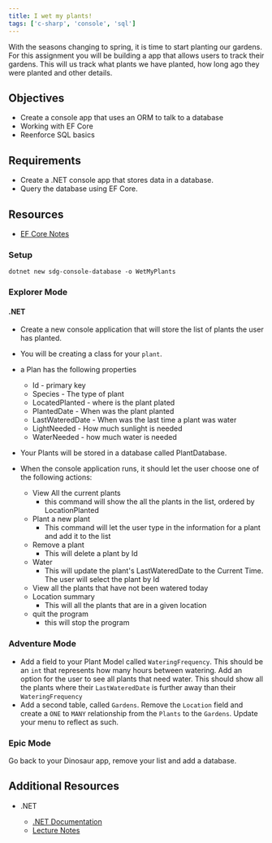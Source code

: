 ```yaml
---
title: I wet my plants!
tags: ['c-sharp', 'console', 'sql']
---
```


With the seasons changing to spring, it is time to start planting our gardens.
For this assignment you will be building a app that allows users to track their
gardens. This will us track what plants we have planted, how long ago they were
planted and other details.

## Objectives

- Create a console app that uses an ORM to talk to a database
- Working with EF Core
- Reenforce SQL basics

## Requirements

- Create a .NET console app that stores data in a database.
- Query the database using EF Core.

## Resources

- [EF Core Notes](https://suncoast.io/handbook/curriculum/back-end/full-stack-i/lecture/dotnet/04-entity-framework/)

### Setup

```shell
dotnet new sdg-console-database -o WetMyPlants
```

### Explorer Mode

#### .NET

- Create a new console application that will store the list of plants the
  user has planted.
- You will be creating a class for your `plant`.
- a Plan has the following properties

  - Id - primary key
  - Species - The type of plant
  - LocatedPlanted - where is the plant plated
  - PlantedDate - When was the plant planted
  - LastWateredDate - When was the last time a plant was water
  - LightNeeded - How much sunlight is needed
  - WaterNeeded - how much water is needed

- Your Plants will be stored in a database called PlantDatabase.
- When the console application runs, it should let the user choose one of
  the following actions:
  - View All the current plants
    - this command will show the all the plants in the list, ordered by
      LocationPlanted
  - Plant a new plant
    - This command will let the user type in the information for a plant and
      add it to the list
  - Remove a plant
    - This will delete a plant by Id
  - Water
    - This will update the plant's LastWateredDate to the Current Time. The
      user will select the plant by Id
  - View all the plants that have not been watered today
  - Location summary
    - This will all the plants that are in a given location
  - quit the program
    - this will stop the program

### Adventure Mode

- Add a field to your Plant Model called `WateringFrequency`. This should be an
  `int` that represents how many hours between watering. Add an option for the
  user to see all plants that need water. This should show all the plants where
  their `LastWateredDate` is further away than their `WateringFrequency`
- Add a second table, called `Gardens`. Remove the `Location` field and create a
  `ONE` to `MANY` relationship from the `Plants` to the `Gardens`. Update your
  menu to reflect as such.

### Epic Mode

Go back to your Dinosaur app, remove your list and add a database.

## Additional Resources

- .NET

  - [.NET Documentation](https://docs.microsoft.com/en-us/dotnet/)
  - [Lecture Notes](https://suncoast.io/handbook/curriculum/back-end/full-stack-i/lecture/dotnet)
